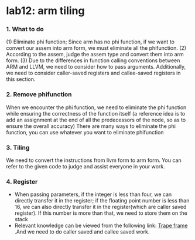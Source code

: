 # lab12: arm tiling

### 1. What to do

(1) Eliminate  phi function; Since arm has no phi function, if we want to convert our assem into arm form, we must eliminate all the phifunction. (2) According to the assem, judge the assem type and convert them into arm form. (3) Due to the differences in function calling conventions between ARM and LLVM, we need to consider how to pass arguments. Additionally, we need to consider caller-saved registers and callee-saved registers in this section.



### 2. Remove phifunction

When we encounter the phi function, we need to eliminate the phi function while ensuring the correctness of the function itself (a reference idea is to add an assignment at the end of all the predecessors of the node, so as to ensure the overall accuracy) There are many ways to eliminate the phi function, you can use whatever you want to eliminate phifunction



### 3. Tiling

We need to convert the instructions from llvm form to arm form. You can refer to the given code to judge and assist everyone in your work.



### 4. Register

+ When passing parameters, if the integer is less than four, we can directly transfer it in the register; if the floating point number is less than 16, we can also directly transfer it in the register(which are caller saved register). If this number is more than that, we need to store them on the stack
+ Relevant knowledge can be viewed from the following link: [Trape frame](https://zhuanlan.zhihu.com/p/651171419) .And we need to do caller saved and callee saved work.